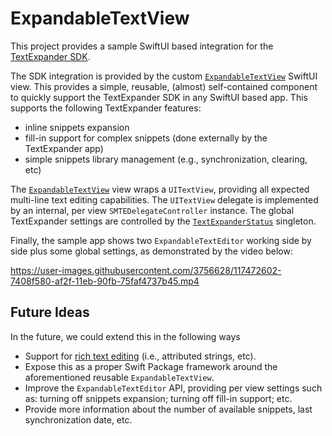 # ExpandableTextView

This project provides a sample SwiftUI based integration for the [TextExpander SDK][TextExpander].

The SDK integration is provided by the custom [`ExpandableTextView`][ExpandableTextView] SwiftUI view. This provides a simple, reusable, (almost) self-contained component to quickly support the TextExpander SDK in any SwiftUI based app. This supports the following TextExpander features:

* inline snippets expansion
* fill-in support for complex snippets (done externally by the TextExpander app)
* simple snippets library management (e.g., synchronization, clearing, etc)

The [`ExpandableTextView`][ExpandableTextView] view wraps a `UITextView`, providing all expected multi-line text editing capabilities. The `UITextView` delegate is implemented by an internal, per view `SMTEDelegateController` instance. The global TextExpander settings are controlled by the [`TextExpanderStatus`][TextExpanderStatus] singleton.

Finally, the sample app shows two `ExpandableTextEditor` working side by side plus some global settings, as demonstrated by the video below:

https://user-images.githubusercontent.com/3756628/117472602-7408f580-af2f-11eb-90fb-75faf4737b45.mp4

## Future Ideas

In the future, we could extend this in the following ways

* Support for [rich text editing][Rich Text] (i.e., attributed strings, etc).
* Expose this as a proper Swift Package framework around the aforementioned reusable `ExpandableTextView`.
* Improve the `ExpandableTextEditor` API, providing per view settings such as: turning off snippets expansion; turning off fill-in support; etc.
* Provide more information about the number of available snippets, last synchronization date, etc.

[TextExpander]: https://github.com/SmileSoftware/TextExpanderTouchSDK/blob/master/README.md
[ExpandableTextView]: https://github.com/pmattos/ExpandableTextEditor/blob/main/ExpandableTextView/ExpandableTextView.swift
[TextExpanderStatus]: https://github.com/pmattos/ExpandableTextEditor/blob/main/ExpandableTextView/TextExpanderStatus.swift
[Rich Text]: https://github.com/SmileSoftware/TextExpanderTouchSDK/blob/master/README.md#handling-attributed-text

